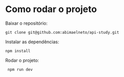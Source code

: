 # Como rodar o projeto

Baixar o repositório: 

``` git clone git@github.com:abimaelneto/api-study.git ```

Instalar as dependências:

``` npm install ```

Rodar o projeto:

``` npm run dev```



